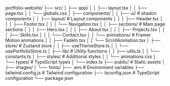 portfolio-website/
├── src/
│   ├── app/
│   │   ├── layout.tsx
│   │   ├── page.tsx
│   │   └── globals.css
│   ├── components/
│   │   ├── ui/               # shadcn components
│   │   ├── layout/          # Layout components
│   │   │   ├── Header.tsx
│   │   │   ├── Footer.tsx
│   │   │   └── Navigation.tsx
│   │   ├── sections/        # Main page sections
│   │   │   ├── Hero.tsx
│   │   │   ├── About.tsx
│   │   │   ├── Projects.tsx
│   │   │   ├── Skills.tsx
│   │   │   └── Contact.tsx
│   │   └── animations/      # Framer Motion animations
│   │       ├── FadeIn.tsx
│   │       └── ScrollAnimation.tsx
│   ├── store/              # Zustand store
│   │   ├── useThemeStore.ts
│   │   └── usePortfolioStore.ts
│   ├── lib/               # Utility functions
│   │   ├── utils.ts
│   │   └── constants.ts
│   ├── styles/            # Additional styles
│   │   └── animations.css
│   └── types/             # TypeScript types
│       └── index.ts
├── public/               # Static assets
│   ├── images/
│   └── fonts/
├── .env                  # Environment variables
├── tailwind.config.js    # Tailwind configuration
├── tsconfig.json        # TypeScript configuration
└── package.json